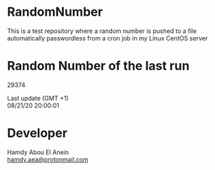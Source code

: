 # RandomNumber    
This is a test repository where a random number is pushed to a file automatically passwordless from a cron job in my Linux CentOS server    
# Random Number of the last run   
29374
      
Last update (GMT +1)    
08/21/20 20:00:01
# Developer    
Hamdy Abou El Anein   
hamdy.aea@protonmail.com
